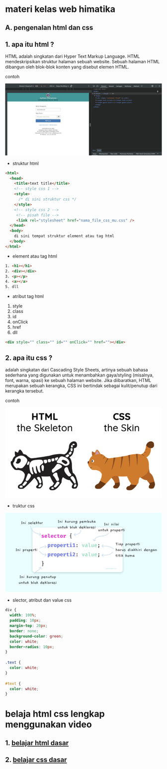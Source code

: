 # materi kelas web himatika
## A. pengenalan html dan css
## 1. apa itu html ?
HTML adalah singkatan dari Hyper Text Markup Language. HTML mendeskripsikan struktur halaman sebuah website. Sebuah halaman HTML dibangun oleh blok-blok konten yang disebut elemen HTML.

contoh

<img src="./gambar/Cuplikan layar 2025-05-30 173316.png"></img>

  - struktur html
```html
<html>
  <head>
    <title>text title</title>
    <!-- style css 1 -->
    <style>
      /* di sini struktur css */
    </style>
    <!-- style css 2 -->
     <!-- pisah file -->
     <link rel="stylesheet" href="nama_file_css_mu.css" />
  </head>
  <body>
    di sini tempat struktur element atau tag html
  </body>
</html>
```
- element atau tag html
```html
1. <h1></h1>
2. <div></div>
3. <p></p>
4. <a></a>
5. dll
```

- atribut tag html
1. style
2. class
3. id
4. onClick
5. href
6. dll
```html
<div style="" class="" id="" onClick="" href=""></div>
```

## 2. apa itu css ?
adalah singkatan dari Cascading Style Sheets, artinya sebuah bahasa sederhana yang digunakan untuk menambahkan gaya/styling (misalnya, font, warna, spasi) ke sebuah halaman website. Jika diibaratkan, HTML merupakan sebuah kerangka, CSS ini bertindak sebagai kulit/penutup dari kerangka tersebut.

contoh

<img src="./gambar/Cuplikan layar 2025-05-30 174451.png" />

- truktur css

<img src="./gambar/Cuplikan layar 2025-05-30 175351.png" />

- slector, atribut dan value css
```css
div {
  width: 100%;
  padding: 10px;
  margin-top: 20px;
  border: none;
  background-color: green;
  color: white;
  border-radius: 10px;
}

.text {
  color: white;
}

#text {
  color: white;
}

```

# belaja html css lengkap menggunakan video

## 1. <a href="https://www.youtube.com/watch?v=NBZ9Ro6UKV8&list=PLFIM0718LjIVuONHysfOK0ZtiqUWvrx4F" > belajar html dasar </a>

## 2. <a href="https://www.youtube.com/watch?v=CleFk3BZB3g&list=PLFIM0718LjIUBrbm6Gdh6k7ZUvPIAZm7p" > belajar css dasar </a>
